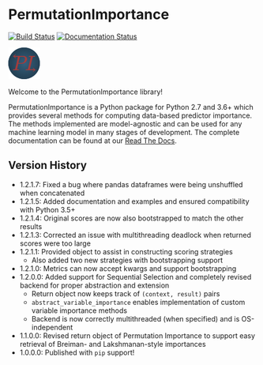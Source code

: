 # <span class="permutationimportancetitle">PermutationImportance</span>

[![Build Status](https://travis-ci.com/gelijergensen/PermutationImportance.svg?branch=master)](https://travis-ci.com/gelijergensen/PermutationImportance)
[![Documentation Status](https://readthedocs.org/projects/permutationimportance/badge/?version=latest)](https://permutationimportance.readthedocs.io/en/latest/?badge=latest)

![PermutationImportance Logo](https://github.com/gelijergensen/PermutationImportance/blob/master/docs/images/favicon.png)

Welcome to the PermutationImportance library!

PermutationImportance is a Python package for Python 2.7 and 3.6+ which provides
several methods for computing data-based predictor importance. The methods
implemented are model-agnostic and can be used for any machine learning model in
many stages of development. The complete documentation can be found at our
[Read The Docs](https://permutationimportance.readthedocs.io/en/latest/).

## Version History

- 1.2.1.7: Fixed a bug where pandas dataframes were being unshuffled when 
  concatenated
- 1.2.1.5: Added documentation and examples and ensured compatibility with
  Python 3.5+
- 1.2.1.4: Original scores are now also bootstrapped to match the other results
- 1.2.1.3: Corrected an issue with multithreading deadlock when returned scores
  were too large
- 1.2.1.1: Provided object to assist in constructing scoring strategies
  - Also added two new strategies with bootstrapping support
- 1.2.1.0: Metrics can now accept kwargs and support bootstrapping
- 1.2.0.0: Added support for Sequential Selection and completely revised backend
  for proper abstraction and extension
  - Return object now keeps track of `(context, result)` pairs
  - `abstract_variable_importance` enables implementation of custom variable
    importance methods
  - Backend is now correctly multithreaded (when specified) and is
    OS-independent
- 1.1.0.0: Revised return object of Permutation Importance to support easy
  retrieval of Breiman- and Lakshmanan-style importances
- 1.0.0.0: Published with `pip` support!
